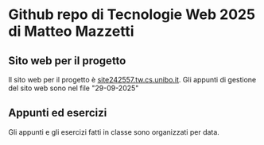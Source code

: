 <h1>Github repo di Tecnologie Web 2025 di Matteo Mazzetti</h1>
<h2>Sito web per il progetto</h2>
<p>Il sito web per il progetto è <a href="site242557.tw.cs.unibo.it">site242557.tw.cs.unibo.it</a>. Gli appunti di gestione del sito web sono nel file "29-09-2025"</p>
<h2>Appunti ed esercizi</h2>
<p>Gli appunti e gli esercizi fatti in classe sono organizzati per data.</p>
